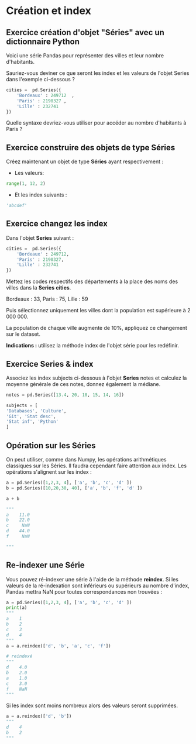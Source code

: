 # Création et index

## Exercice création d'objet "Séries" avec un dictionnaire Python

Voici une série Pandas pour représenter des villes et leur nombre d'habitants.

Sauriez-vous deviner ce que seront les index et les valeurs de l'objet Series dans l'exemple ci-dessous ?

```python
cities =  pd.Series({
    'Bordeaux' : 249712  ,
    'Paris' : 2190327 ,
    'Lille' : 232741
})
```

Quelle syntaxe devriez-vous utiliser pour accéder au nombre d'habitants à Paris ?

## Exercice construire des objets de type Séries

Créez maintenant un objet de type **Séries** ayant respectivement :

- Les valeurs:

```python
range(1, 12, 2)
```

- Et les index suivants :

```python
'abcdef'
```

## Exercice changez les index

Dans l'objet **Series** suivant :

```python
cities =  pd.Series({
    'Bordeaux' : 249712,
    'Paris' : 2190327,
    'Lille' : 232741
})
```

Mettez les codes respectifs des départements à la place des noms des villes dans la **Series** **cities**.

Bordeaux : 33, Paris : 75, Lille : 59

Puis sélectionnez uniquement les villes dont la population est supérieure à 2 000 000.

La population de chaque ville augmente de 10%, appliquez ce changement sur le dataset.

**Indications :** utilisez la méthode index de l'objet série pour les redéfinir.

## Exercice Series & index

Associez les index subjects ci-dessous à l'objet **Series** notes et calculez la moyenne générale de ces notes, donnez également la médiane.

```python
notes = pd.Series([13.4, 20, 10, 15, 14, 16])

subjects = [
'Databases', 'Culture',
'Git', 'Stat desc',
'Stat inf', 'Python'
]
```

## Opération sur les Séries

On peut utiliser, comme dans Numpy, les opérations arithmétiques classiques sur les Séries. Il faudra cependant faire attention aux index. Les opérations s'alignent sur les index :

```python
a = pd.Series([1,2,3, 4], ['a', 'b', 'c', 'd' ])
b = pd.Series([10,20,30, 40], ['a', 'b', 'f', 'd' ])

a + b

"""
a    11.0
b    22.0
c     NaN
d    44.0
f     NaN

"""
```

## Re-indexer une Série

Vous pouvez ré-indexer une série à l'aide de la méthode **reindex**. Si les valeurs de la ré-indexation sont inférieurs ou supérieurs au nombre d'index, Pandas mettra NaN pour toutes correspondances non trouvées :

```python
a = pd.Series([1,2,3, 4], ['a', 'b', 'c', 'd' ])
print(a)
"""
a    1
b    2
c    3
d    4
"""
a = a.reindex(['d', 'b', 'a', 'c', 'f'])

# reindexé
"""
d    4.0
b    2.0
a    1.0
c    3.0
f    NaN
"""
```

Si les index sont moins nombreux alors des valeurs seront supprimées.

```python
a = a.reindex(['d', 'b'])
"""
d    4
b    2
"""
```
